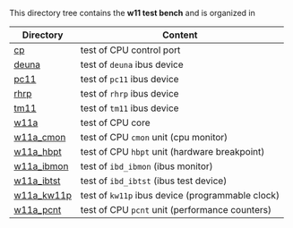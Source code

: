 This directory tree contains the **w11 test bench** and is organized in

| Directory | Content |
| --------- | ------- |
| [cp](cp)                 | test of CPU control port |
| [deuna](deuna)           | test of `deuna` ibus device |
| [pc11](pc11)             | test of `pc11` ibus device |
| [rhrp](rhrp)             | test of `rhrp` ibus device |
| [tm11](tm11)             | test of `tm11` ibus device |
| [w11a](w11a)             | test of CPU core |
| [w11a_cmon](w11a_cmon)   | test of CPU `cmon` unit (cpu monitor) |
| [w11a_hbpt](w11a_hbpt)   | test of CPU `hbpt` unit (hardware breakpoint) |
| [w11a_ibmon](w11a_ibmon) | test of `ibd_ibmon` (ibus monitor) |
| [w11a_ibtst](w11a_ibtst) | test of `ibd_ibtst` (ibus test device) |
| [w11a_kw11p](w11a_kw11p) | test of `kw11p` ibus device (programmable clock) |
| [w11a_pcnt](w11a_pcnt)   | test of CPU `pcnt` unit (performance counters) |
